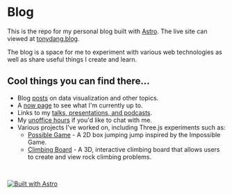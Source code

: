 # Blog

This is the repo for my personal blog built with [Astro](https://astro.build/). The live site can viewed at [tonydang.blog](https://tonydang.blog).

The blog is a space for me to experiment with various web technologies as well as share useful things I create and learn.

## Cool things you can find there...

- Blog [posts](https://tonydang.blog/posts/) on data visualization and other topics.
- A [now page](https://tonydang.blog/now/) to see what I'm currently up to.
- Links to my [talks, presentations, and podcasts](https://www.youtube.com/playlist?list=PL8lFmBcH3vX-JNIgxW3THUy7REthSRFEI).
- My [unoffice hours](https://tonydang.blog/unoffice-hours/) if you'd like to chat with me.
- Various projects I've worked on, including Three.js experiments such as:
  - [Possible Game](https://tonydang.blog/possible-game/) - A 2D box jumping jump inspired by the Impossible Game.
  - [Climbing Board](https://tonydang.blog/climbing-board/) - A 3D, interactive climbing board that allows users to create and view rock climbing problems.

<br>

[![Built with Astro](https://astro.badg.es/v2/built-with-astro/large.svg)](https://astro.build)
